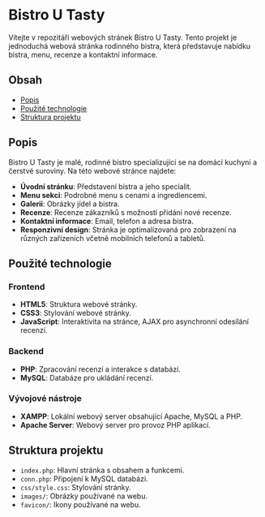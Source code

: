 # Bistro U Tasty

Vítejte v repozitáři webových stránek Bistro U Tasty. Tento projekt je jednoduchá webová stránka rodinného bistra, která představuje nabídku bistra, menu, recenze a kontaktní informace.

## Obsah

- [Popis](#popis)
- [Použité technologie](#použité-technologie)
- [Struktura projektu](#struktura-projektu)

## Popis

Bistro U Tasty je malé, rodinné bistro specializující se na domácí kuchyni a čerstvé suroviny. Na této webové stránce najdete:

- **Úvodní stránku**: Představení bistra a jeho specialit.
- **Menu sekci**: Podrobné menu s cenami a ingrediencemi.
- **Galerii**: Obrázky jídel a bistra.
- **Recenze**: Recenze zákazníků s možností přidání nové recenze.
- **Kontaktní informace**: Email, telefon a adresa bistra.
- **Responzivní design**: Stránka je optimalizovaná pro zobrazení na různých zařízeních včetně mobilních telefonů a tabletů.

## Použité technologie

### Frontend

- **HTML5**: Struktura webové stránky.
- **CSS3**: Stylování webové stránky.
- **JavaScript**: Interaktivita na stránce, AJAX pro asynchronní odesílání recenzí.

### Backend

- **PHP**: Zpracování recenzí a interakce s databází.
- **MySQL**: Databáze pro ukládání recenzí.

### Vývojové nástroje

- **XAMPP**: Lokální webový server obsahující Apache, MySQL a PHP.
- **Apache Server**: Webový server pro provoz PHP aplikací.

## Struktura projektu

- `index.php`: Hlavní stránka s obsahem a funkcemi.
- `conn.php`: Připojení k MySQL databázi.
- `css/style.css`: Stylování stránky.
- `images/`: Obrázky používané na webu.
- `favicon/`: Ikony používané na webu.
